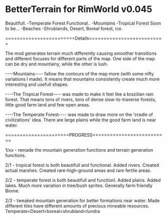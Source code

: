 # BetterTerrain for RimWorld v0.045

Beautifull.
  -Temperate Forest
Functional..
  -Mountains
  -Tropical Forest
Soon to be...
  -Beaches
  -Shrublands, Desert, Boreal forest, ice.

========================Details==========================

The mod generates terrain much differently causing smoother transitions and different focuses for different parts of the map.  One side of the map can be dry and mountainy, while the other is lush.

----Mountains---- fallow the contours of the map more (with some nifty variations I made).  It means that mountains consistently create much more interesting and usefull shapes.

----The Tropical Forest---- was made to make it feel like a brazilian rain forest.  That means tons of rivers, tons of dense slow-to-traverse forests, little good farm land and few open areas.

----The Temperate Forest---- was made to draw more on the 'cradle of civilizations' idea.  There are large plains while the good farm land is near water.


======================PROGRESS==========================

1/xx - remade the mountain generation functions and terrain generation functions.

2/1 - tropical forest is both beautifull and functional.  Added rivers.  Created actual marshes.  Created rare-high-ground areas and rare fertile areas.

2/2 - temperate forest is both beautifull and functionl.  Added plains.  Added lakes.  Much more variation in tree/bush sprites.  Generally farm friendly Biome.

2/3 - tweaked mountain generation for better formations near water.  Made different tiles have different amounts of precious mineable resources.  Temperate<Desert<boreal<shrubland<tundra
